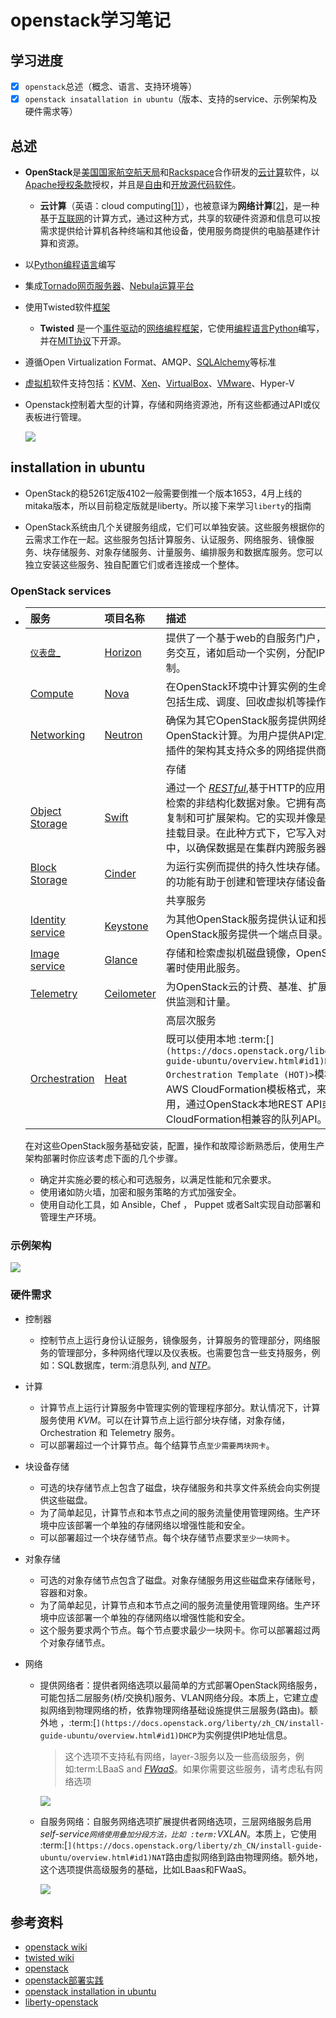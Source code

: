 # openstack学习笔记

## 学习进度

- [x] `openstack`总述（概念、语言、支持环境等）
- [x] `openstack insatallation in ubuntu`（版本、支持的service、示例架构及硬件需求等）

## 总述

+ **OpenStack**是[美国国家航空航天局](https://zh.wikipedia.org/wiki/美國太空總署)和[Rackspace](https://zh.wikipedia.org/wiki/Rackspace)合作研发的[云计算](https://zh.wikipedia.org/wiki/雲端運算)软件，以[Apache授权条款](https://zh.wikipedia.org/wiki/Apache授權條款)授权，并且是[自由](https://zh.wikipedia.org/wiki/自由軟件)和[开放源代码软件](https://zh.wikipedia.org/wiki/开放源代码软件)。
  
  + **云计算**（英语：cloud computing[[1\]](https://zh.wikipedia.org/wiki/雲端運算#cite_note-杨正洪周发武2011-1)），也被意译为**网络计算**[[2\]](https://zh.wikipedia.org/wiki/雲端運算#cite_note-2)，是一种基于[互联网](https://zh.wikipedia.org/wiki/互联网)的计算方式，通过这种方式，共享的软硬件资源和信息可以按需求提供给计算机各种终端和其他设备，使用服务商提供的电脑基建作计算和资源。
  
+ 以[Python](https://zh.wikipedia.org/wiki/Python)[编程语言](https://zh.wikipedia.org/wiki/程式語言)编写

+ 集成[Tornado](https://zh.wikipedia.org/wiki/Tornado)[网页服务器](https://zh.wikipedia.org/wiki/網頁伺服器)、[Nebula运算平台](https://zh.wikipedia.org/w/index.php?title=Nebula_(運算平台)&action=edit&redlink=1)

+ 使用Twisted软件[框架](https://zh.wikipedia.org/wiki/框架)
  
  + **Twisted** 是一个[事件驱动](https://zh.wikipedia.org/wiki/事件驅動)的[网络编程](https://zh.wikipedia.org/w/index.php?title=网络编程&action=edit&redlink=1)[框架](https://zh.wikipedia.org/wiki/软件框架)，它使用[编程语言](https://zh.wikipedia.org/wiki/编程语言)[Python](https://zh.wikipedia.org/wiki/Python)编写，并在[MIT协议](https://zh.wikipedia.org/wiki/MIT_License)下开源。
  
+ 遵循Open Virtualization Format、AMQP、[SQLAlchemy](https://zh.wikipedia.org/wiki/SQLAlchemy)等标准

+ [虚拟机](https://zh.wikipedia.org/wiki/虛擬機器)软件支持包括：[KVM](https://zh.wikipedia.org/wiki/Kernel-based_Virtual_Machine)、[Xen](https://zh.wikipedia.org/wiki/Xen)、[VirtualBox](https://zh.wikipedia.org/wiki/VirtualBox)、[VMware](https://zh.wikipedia.org/wiki/VMware)、Hyper-V

+ Openstack控制着大型的计算，存储和网络资源池，所有这些都通过API或仪表板进行管理。

  ![](./image/overview-diagram-new.svg)



## installation in ubuntu

+ OpenStack的稳5261定版4102一般需要倒推一个版本1653，4月上线的mitaka版本，所以目前稳定版就是liberty。所以接下来学习`liberty`的指南

+ OpenStack系统由几个关键服务组成，它们可以单独安装。这些服务根据你的云需求工作在一起。这些服务包括计算服务、认证服务、网络服务、镜像服务、块存储服务、对象存储服务、计量服务、编排服务和数据库服务。您可以独立安装这些服务、独自配置它们或者连接成一个整体。

### **OpenStack services**

+ | 服务                                                         | 项目名称                                                     | 描述                                                         |
  | :----------------------------------------------------------- | :----------------------------------------------------------- | :----------------------------------------------------------- |
  | [`仪表盘`_](https://docs.openstack.org/liberty/zh_CN/install-guide-ubuntu/overview.html#id5) | [Horizon](http://docs.openstack.org/developer/horizon/)      | 提供了一个基于web的自服务门户，与OpenStack底层服务交互，诸如启动一个实例，分配IP地址以及配置访问控制。 |
  | [Compute](http://www.openstack.org/software/releases/liberty/components/nova) | [Nova](http://docs.openstack.org/developer/nova/)            | 在OpenStack环境中计算实例的生命周期管理。按需响应包括生成、调度、回收虚拟机等操作。 |
  | [Networking](http://www.openstack.org/software/releases/liberty/components/neutron) | [Neutron](http://docs.openstack.org/developer/neutron/)      | 确保为其它OpenStack服务提供网络连接即服务，比如OpenStack计算。为用户提供API定义网络和使用。基于插件的架构其支持众多的网络提供商和技术。 |
  |                                                              |                                                              | 存储                                                         |
  | [Object Storage](http://www.openstack.org/software/releases/liberty/components/swift) | [Swift](http://docs.openstack.org/developer/swift/)          | 通过一个 [*RESTful*](https://docs.openstack.org/liberty/zh_CN/install-guide-ubuntu/common/glossary.html#term-restful),基于HTTP的应用程序接口存储和任意检索的非结构化数据对象。它拥有高容错机制，基于数据复制和可扩展架构。它的实现并像是一个文件服务器需要挂载目录。在此种方式下，它写入对象和文件到多个硬盘中，以确保数据是在集群内跨服务器的多份复制。 |
  | [Block Storage](http://www.openstack.org/software/releases/liberty/components/cinder) | [Cinder](http://docs.openstack.org/developer/cinder/)        | 为运行实例而提供的持久性块存储。它的可插拔驱动架构的功能有助于创建和管理块存储设备。 |
  |                                                              |                                                              | 共享服务                                                     |
  | [Identity service](http://www.openstack.org/software/releases/liberty/components/keystone) | [Keystone](http://docs.openstack.org/developer/keystone/)    | 为其他OpenStack服务提供认证和授权服务，为所有的OpenStack服务提供一个端点目录。 |
  | [Image service](http://www.openstack.org/software/releases/liberty/components/glance) | [Glance](http://docs.openstack.org/developer/glance/)        | 存储和检索虚拟机磁盘镜像，OpenStack计算会在实例部署时使用此服务。 |
  | [Telemetry](http://www.openstack.org/software/releases/liberty/components/ceilometer) | [Ceilometer](http://docs.openstack.org/developer/ceilometer/) | 为OpenStack云的计费、基准、扩展性以及统计等目的提供监测和计量。 |
  |                                                              |                                                              | 高层次服务                                                   |
  | [Orchestration](http://www.openstack.org/software/releases/liberty/components/heat) | [Heat](http://docs.openstack.org/developer/heat/)            | 既可以使用本地 :term:[`](https://docs.openstack.org/liberty/zh_CN/install-guide-ubuntu/overview.html#id1)HOT <Heat Orchestration Template (HOT)>`模板格式，亦可使用AWS CloudFormation模板格式，来编排多个综合的云应用，通过OpenStack本地REST API或者是CloudFormation相兼容的队列API。 |

  在对这些OpenStack服务基础安装，配置，操作和故障诊断熟悉后，使用生产架构部署时你应该考虑下面的几个步骤。

  - 确定并实施必要的核心和可选服务，以满足性能和冗余要求。
  - 使用诸如防火墙，加密和服务策略的方式加强安全。
  - 使用自动化工具，如 Ansible，Chef ， Puppet 或者Salt实现自动部署和管理生产环境。



###  示例架构

  ![](./image/hwreqs.png)

###  硬件需求

  + 控制器

    + 控制节点上运行身份认证服务，镜像服务，计算服务的管理部分，网络服务的管理部分，多种网络代理以及仪表板。也需要包含一些支持服务，例如：SQL数据库，term:消息队列, and [*NTP*](https://docs.openstack.org/mitaka/zh_CN/install-guide-ubuntu/common/glossary.html#term-ntp)。

+ 计算

  + 计算节点上运行计算服务中管理实例的管理程序部分。默认情况下，计算服务使用 *KVM*。可以在计算节点上运行部分块存储，对象存储，Orchestration 和 Telemetry 服务。
  + 可以部署超过一个计算节点。每个结算节点`至少需要两块网卡`。

+ 块设备存储

  + 可选的块存储节点上包含了磁盘，块存储服务和共享文件系统会向实例提供这些磁盘。
  + 为了简单起见，计算节点和本节点之间的服务流量使用管理网络。生产环境中应该部署一个单独的存储网络以增强性能和安全。
  + 可以部署超过一个块存储节点。每个块存储节点要求`至少一块网卡`。

+ 对象存储

  + 可选的对象存储节点包含了磁盘。对象存储服务用这些磁盘来存储账号，容器和对象。
  + 为了简单起见，计算节点和本节点之间的服务流量使用管理网络。生产环境中应该部署一个单独的存储网络以增强性能和安全。
  + 这个服务要求两个节点。每个节点要求最少一块网卡。你可以部署超过两个对象存储节点。

+ 网络

  + 提供网络者：提供者网络选项以最简单的方式部署OpenStack网络服务，可能包括二层服务(桥/交换机)服务、VLAN网络分段。本质上，它建立虚拟网络到物理网络的桥，依靠物理网络基础设施提供三层服务(路由)。额外地 ，:term:[`](https://docs.openstack.org/liberty/zh_CN/install-guide-ubuntu/overview.html#id1)DHCP`为实例提供IP地址信息。

    > 这个选项不支持私有网络，layer-3服务以及一些高级服务，例如:term:LBaaS and [*FWaaS*](https://docs.openstack.org/mitaka/zh_CN/install-guide-ubuntu/common/glossary.html#term-fwaas)。如果你需要这些服务，请考虑私有网络选项

    ![](./image/network1-services.png)

  + 自服务网络：自服务网络选项扩展提供者网络选项，三层网络服务启用 *self-service`网络使用叠加分段方法，比如 :term:`VXLAN*。本质上，它使用 :term:[`](https://docs.openstack.org/liberty/zh_CN/install-guide-ubuntu/overview.html#id1)NAT`路由虚拟网络到路由物理网络。额外地，这个选项提供高级服务的基础，比如LBaas和FWaaS。
  
    ![](./image/network2-services.png)











## 参考资料

+ [openstack wiki](https://zh.wikipedia.org/wiki/OpenStack)
+ [twisted wiki](https://zh.wikipedia.org/wiki/Twisted)
+ [openstack](https://www.openstack.org/)
+ [openstack部署实践](https://gtcsq.readthedocs.io/en/latest/openstack/deploy_synopsis.html)
+ [openstack installation in ubuntu](https://docs.openstack.org/mitaka/zh_CN/install-guide-ubuntu/)
+ [liberty-openstack](https://docs.openstack.org/liberty/zh_CN/install-guide-ubuntu/overview.html)